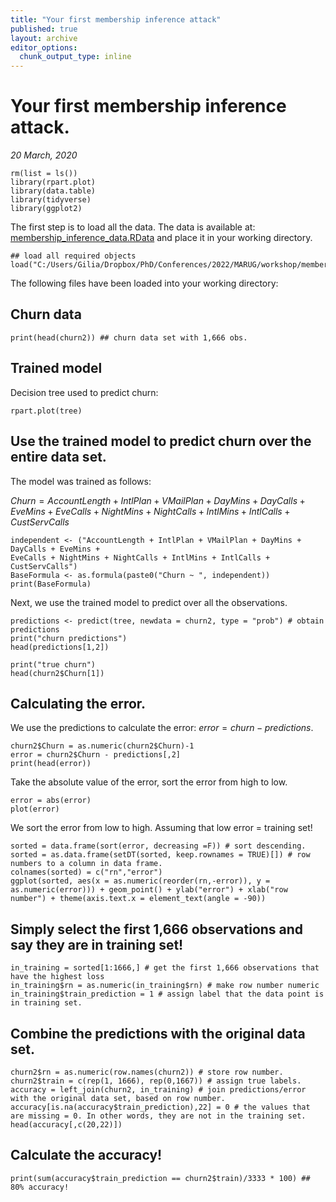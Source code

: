 ```yaml
---
title: "Your first membership inference attack"
published: true
layout: archive
editor_options:
  chunk_output_type: inline
---
```


# Your first membership inference attack.
*20 March, 2020*

```{r setup, include=FALSE}
rm(list = ls())
library(rpart.plot)
library(data.table)
library(tidyverse)
library(ggplot2)
```

The first step is to load all the data. The data is available at: [membership_inference_data.RData](https://github.com/GilianPonte/membership_inference/blob/main/membership_inference_data.RData "membership_inference_data.RData") and place it in your working directory.

```{r}
## load all required objects
load("C:/Users/Gilia/Dropbox/PhD/Conferences/2022/MARUG/workshop/membership_inference_data.rData")
```

The following files have been loaded into your working directory:

## Churn data

```{r}
print(head(churn2)) ## churn data set with 1,666 obs.
```

## Trained model

Decision tree used to predict churn:

```{r}
rpart.plot(tree)
```

##  Use the trained model to predict churn over the entire data set.

The model was trained as follows:

$Churn = AccountLength + IntlPlan + VMailPlan + DayMins + DayCalls + EveMins + EveCalls + NightMins + NightCalls + IntlMins + IntlCalls + CustServCalls$

```{r}
independent <- ("AccountLength + IntlPlan + VMailPlan + DayMins + DayCalls + EveMins + 
EveCalls + NightMins + NightCalls + IntlMins + IntlCalls + CustServCalls")
BaseFormula <- as.formula(paste0("Churn ~ ", independent))
print(BaseFormula)
```

Next, we use the trained model to predict over all the observations.

```{r}
predictions <- predict(tree, newdata = churn2, type = "prob") # obtain predictions
print("churn predictions")
head(predictions[1,2])

print("true churn")
head(churn2$Churn[1])
```

## Calculating the error.

We use the predictions to calculate the error: $error = churn - predictions$.

```{r}
churn2$Churn = as.numeric(churn2$Churn)-1
error = churn2$Churn - predictions[,2]
print(head(error))
```

Take the absolute value of the error, sort the error from high to low.

```{r}
error = abs(error)
plot(error)
```

We sort the error from low to high. Assuming that low error = training set!

```{r}
sorted = data.frame(sort(error, decreasing =F)) # sort descending.
sorted = as.data.frame(setDT(sorted, keep.rownames = TRUE)[]) # row numbers to a column in data frame.
colnames(sorted) = c("rn","error")
ggplot(sorted, aes(x = as.numeric(reorder(rn,-error)), y = as.numeric(error))) + geom_point() + ylab("error") + xlab("row number") + theme(axis.text.x = element_text(angle = -90))
```

## Simply select the first 1,666 observations and say they are in training set!

```{r}
in_training = sorted[1:1666,] # get the first 1,666 observations that have the highest loss
in_training$rn = as.numeric(in_training$rn) # make row number numeric
in_training$train_prediction = 1 # assign label that the data point is in training set.
```

## Combine the predictions with the original data set.

```{r}
churn2$rn = as.numeric(row.names(churn2)) # store row number.
churn2$train = c(rep(1, 1666), rep(0,1667)) # assign true labels.
accuracy = left_join(churn2, in_training) # join predictions/error with the original data set, based on row number. 
accuracy[is.na(accuracy$train_prediction),22] = 0 # the values that are missing = 0. In other words, they are not in the training set.
head(accuracy[,c(20,22)])
```

## Calculate the accuracy!

```{r}
print(sum(accuracy$train_prediction == churn2$train)/3333 * 100) ## 80% accuracy!
```
